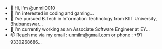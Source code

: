 - 👋 Hi, I’m @unmil0010
- 👀 I’m interested in coding and gaming...
- 🌱 I’ve pursued B.Tech in Information Technology from KIIT University, Bhubaneswar...
- 💞️ I’m currently working as an Associate Software Engineer at EY...
- 📫 Reach me via my email : unmilm@gmail.com or phone : +91 9330268686...

<!---
unmil0010/unmil0010 is a ✨ special ✨ repository because its `README.md` (this file) appears on your GitHub profile.
You can click the Preview link to take a look at your changes.
--->

